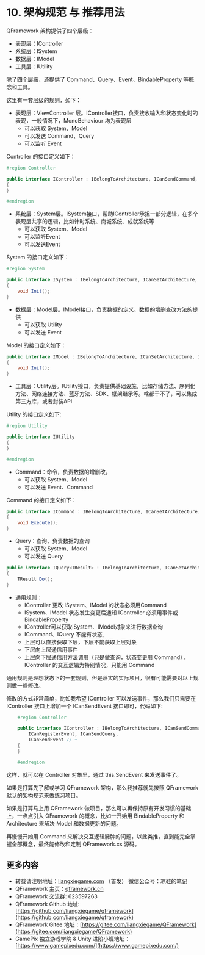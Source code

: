 ﻿# 10. 架构规范 与 推荐用法

QFramework 架构提供了四个层级：
* 表现层：IController
* 系统层：ISystem
* 数据层：IModel
* 工具层：IUtility


除了四个层级，还提供了 Command、Query、Event、BindableProperty 等概念和工具。

这里有一套层级的规则，如下：

* 表现层：ViewController 层。IController接口，负责接收输入和状态变化时的表现，一般情况下，MonoBehaviour 均为表现层
  * 可以获取 System、Model
  * 可以发送 Command、Query
  * 可以监听 Event

Controller 的接口定义如下：

```csharp
#region Controller

public interface IController : IBelongToArchitecture, ICanSendCommand, ICanGetSystem, ICanGetModel,ICanRegisterEvent, ICanSendQuery
{
}

#endregion
```

* 系统层：System层。ISystem接口，帮助IController承担一部分逻辑，在多个表现层共享的逻辑，比如计时系统、商城系统、成就系统等
  * 可以获取 System、Model
  * 可以监听Event
  *  可以发送Event

System 的接口定义如下：

```csharp
#region System

public interface ISystem : IBelongToArchitecture, ICanSetArchitecture, ICanGetModel, ICanGetUtility,ICanRegisterEvent, ICanSendEvent, ICanGetSystem
{
    void Init();
}
```


* 数据层：Model层。IModel接口，负责数据的定义、数据的增删查改方法的提供
  * 可以获取 Utility
  * 可以发送 Event


Model 的接口定义如下：
```csharp
public interface IModel : IBelongToArchitecture, ICanSetArchitecture, ICanGetUtility, ICanSendEvent
{
    void Init();
}
```


* 工具层：Utility层。IUtility接口，负责提供基础设施，比如存储方法、序列化方法、网络连接方法、蓝牙方法、SDK、框架继承等。啥都干不了，可以集成第三方库，或者封装API

Utility 的接口定义如下:
```csharp
#region Utility

public interface IUtility
{
}

#endregion
```


* Command：命令，负责数据的增删改。
  * 可以获取 System、Model
  * 可以发送 Event、Command

Command 的接口定义如下：

```csharp
public interface ICommand : IBelongToArchitecture, ICanSetArchitecture, ICanGetSystem, ICanGetModel, ICanGetUtility,ICanSendEvent, ICanSendCommand, ICanSendQuery
{
    void Execute();
}
```

* Query：查询、负责数据的查询
  * 可以获取 System、Model
  * 可以发送 Query

```csharp
public interface IQuery<TResult> : IBelongToArchitecture, ICanSetArchitecture, ICanGetModel, ICanGetSystem,ICanSendQuery
{
    TResult Do();
}
```


* 通用规则：
  - IController 更改 ISystem、IModel 的状态必须用Command
  - ISystem、IModel 状态发生变更后通知 IController 必须用事件或BindableProperty
  - IController可以获取ISystem、IModel对象来进行数据查询
  - ICommand、IQuery 不能有状态,
  - 上层可以直接获取下层，下层不能获取上层对象
  - 下层向上层通信用事件
  - 上层向下层通信用方法调用（只是做查询，状态变更用 Command），IController 的交互逻辑为特别情况，只能用 Command

通用规则是理想状态下的一套规则，但是落实的实际项目，很有可能需要对以上规则做一些修改。

修改的方式非常简单，比如我希望 IController 可以发送事件，那么我们只需要在 IController 接口上增加一个 ICanSendEvent 接口即可，代码如下:

```csharp
    #region Controller

    public interface IController : IBelongToArchitecture, ICanSendCommand, ICanGetSystem, ICanGetModel,
        ICanRegisterEvent, ICanSendQuery,
        ICanSendEvent // +
    {
    }

    #endregion
```

这样，就可以在 Controller 对象里，通过 this.SendEvent 来发送事件了。

如果是打算先了解或学习 QFramework 架构，那么我推荐就先按照 QFramework 默认的架构规范来做练习项目。

如果是打算马上用 QFramework 做项目，那么可以再保持原有开发习惯的基础上，一点点引入 QFramework 的概念，比如一开始用 BindableProperty 和 Architecture 来解决 Model 和数据更新的问题。

再慢慢开始用 Command 来解决交互逻辑臃肿的问题，以此类推，直到能完全掌握全部概念，最终能修改和定制 QFramework.cs 源码。

## 更多内容

*   转载请注明地址：[liangxiegame.com](https://liangxiegame.com) （首发） 微信公众号：凉鞋的笔记
*   QFramework 主页：[qframework.cn](https://qframework.cn)
*   QFramework 交流群: 623597263
*   QFramework Github 地址: [https://github.com/liangxiegame/qframework](https://github.com/liangxiegame/qframework)
*   QFramework Gitee 地址：[https://gitee.com/liangxiegame/QFramework](https://gitee.com/liangxiegame/QFramework)
*   GamePix 独立游戏学院 & Unity 进阶小班地址：[https://www.gamepixedu.com/](https://www.gamepixedu.com/)
